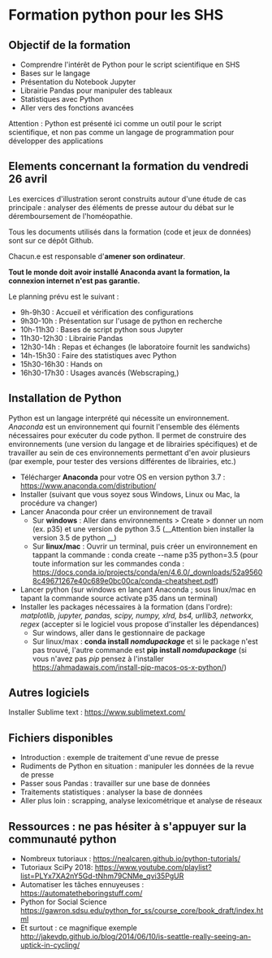 # Formation python pour les SHS

## Objectif de la formation

  * Comprendre l'intérêt de Python pour le script scientifique en SHS
  * Bases sur le langage
  * Présentation du Notebook Jupyter
  * Librairie Pandas pour manipuler des tableaux
  * Statistiques avec Python
  * Aller vers des fonctions avancées

 Attention : Python est présenté ici comme un outil pour le script scientifique, et non pas comme un langage de programmation pour développer des applications


## Elements concernant la formation du vendredi 26 avril

Les exercices d'illustration seront construits autour d'une étude de cas principale : analyser des éléments de presse autour du débat sur le déremboursement de l'homéopathie.

Tous les documents utilisés dans la formation (code et jeux de données) sont sur ce dépôt Github.

Chacun.e est responsable d'__amener son ordinateur__.

__Tout le monde doit avoir installé Anaconda avant la formation, la connexion internet n'est pas garantie.__

Le planning prévu est le suivant : 
  * 9h-9h30 : Accueil et vérification des configurations
  * 9h30-10h : Présentation sur l'usage de python en recherche
  * 10h-11h30 : Bases de script python sous Jupyter
  * 11h30-12h30 : Librairie Pandas
  * 12h30-14h : Repas et échanges (le laboratoire fournit les sandwichs)
  * 14h-15h30 : Faire des statistiques avec Python
  * 15h30-16h30 : Hands on
  * 16h30-17h30 : Usages avancés (Webscraping,)


## Installation de Python

Python est un langage interprété qui nécessite un environnement. *Anaconda* est un environnement qui fournit l'ensemble des éléments nécessaires pour exécuter du code python. Il permet de construire des environnements (une version du langage et de librairies spécifiques) et de travailler au sein de ces environnements permettant d'en avoir plusieurs (par exemple, pour tester des versions différentes de librairies, etc.)
  * Télécharger __Anaconda__ pour votre OS en version python 3.7 : https://www.anaconda.com/distribution/
  * Installer (suivant que vous soyez sous Windows, Linux ou Mac, la procédure va changer)
  * Lancer Anaconda pour créer un environnement de travail
  	* Sur __windows__ : Aller dans environnements > Create > donner un nom (ex. p35) et une version de python 3.5 (__Attention bien installer la version 3.5 de python __)
  	* Sur __linux/mac__ : Ouvrir un terminal, puis créer un environnement en tappant la commande : conda create --name p35 python=3.5
  	(pour toute information sur les commandes conda : https://docs.conda.io/projects/conda/en/4.6.0/_downloads/52a95608c49671267e40c689e0bc00ca/conda-cheatsheet.pdf)
  * Lancer python (sur windows en lançant Anaconda ; sous linux/mac en tapant la commande source activate p35 dans un terminal)
  * Installer les packages nécessaires à la formation (dans l'ordre): *matplotlib, jupyter, pandas, scipy, numpy, xlrd, bs4, urllib3, networkx, regex* (accepter si le logiciel vous propose d'installer les dépendances)
    * Sur windows, aller dans le gestionnaire de package
	* Sur linux/max : __conda install *nomdupackage*__ et si le package n'est pas trouvé, l'autre commande est __pip install *nomdupackage*__ (si vous n'avez pas *pip* pensez à l'installer https://ahmadawais.com/install-pip-macos-os-x-python/)

## Autres logiciels

Installer Sublime text : https://www.sublimetext.com/

## Fichiers disponibles
  * Introduction : exemple de traitement d'une revue de presse
  * Rudiments de Python en situation : manipuler les données de la revue de presse
  * Passer sous Pandas : travailler sur une base de données
  * Traitements statistiques : analyser la base de données
  * Aller plus loin : scrapping, analyse lexicométrique et analyse de réseaux

## Ressources : ne pas hésiter à s'appuyer sur la communauté python

  * Nombreux tutoriaux : https://nealcaren.github.io/python-tutorials/
  * Tutoriaux SciPy 2018: https://www.youtube.com/playlist?list=PLYx7XA2nY5Gd-tNhm79CNMe_qvi35PgUR
  * Automatiser les tâches ennuyeuses : https://automatetheboringstuff.com/
  * Python for Social Science https://gawron.sdsu.edu/python_for_ss/course_core/book_draft/index.html
  * Et surtout : ce magnifique exemple http://jakevdp.github.io/blog/2014/06/10/is-seattle-really-seeing-an-uptick-in-cycling/
